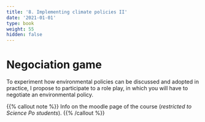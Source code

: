 ```yaml
---
title: '8. Implementing climate policies II'
date: '2021-01-01'
type: book
weight: 55
hidden: false
---
```

# Negociation game

<!--more-->

To experiment how environmental policies can be discussed and adopted in practice, I propose to participate to a role play, in which you will have to negotiate an environmental policy.

{{% callout note %}}
Info on the moodle page of the course (_restricted to Science Po students_).
{{% /callout %}}
